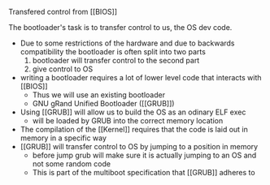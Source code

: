 Transfered control from [[BIOS]]

The bootloader's task is to transfer control to us, the OS dev code. 
- Due to some restrictions of the hardware and due to backwards compatibility the bootloader is often split into two parts 
	1. bootloader will transfer control to the second part 
	2. give control to OS
- writing a bootloader requires a lot of lower level code that interacts with [[BIOS]] 
	- Thus we will use an existing bootloader
	- GNU gRand Unified Bootloader ([[GRUB]])
- Using [[GRUB]] will allow us to build the OS as an odinary ELF exec
	- will be loaded by GRUB into the correct memory location 
- The compilation of the [[Kernel]] requires that the code is laid out in memory in a specific way 
- [[GRUB]] will transfer control to OS by jumping to a position in memory
	- before jump grub will make sure it is actually jumping to an OS and not some random code
	- This is part of the multiboot specification that [[GRUB]] adheres to 
	
